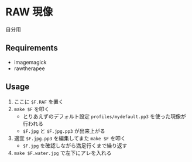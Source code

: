 # RAW 現像

自分用

## Requirements

- imagemagick
- rawtherapee

## Usage

1. ここに `$F.RAF` を置く
1. `make $F` を叩く
    - とりあえずのデフォルト設定 `profiles/mydefault.pp3` を使った現像が行われる
    - `$F.jpg` と `$F.jpg.pp3` が出来上がる
1. 適宜 `$F.jpg.pp3` を編集してまた `make $F` を叩く
    - `$F.jpg` を確認しながら満足行くまで繰り返す
1. `make $F.water.jpg` で左下にアレを入れる
